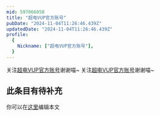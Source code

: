 ```yaml
---
mid: 597066058
title: "超电VUP官方账号"
pubDate: "2024-11-04T11:26:46.439Z"
updatedDate: "2024-11-04T11:26:46.439Z"
profile:
  {
    Nickname: ["超电VUP官方账号"],
  }
---
```


关注[超电VUP官方账号](https://space.bilibili.com/597066058)谢谢喵~ 关注[超电VUP官方账号](https://space.bilibili.com/597066058)谢谢喵~

## 此条目有待补充
你可以在[这里](https://github.com/Yuhanawa/VTuber.ICU/edit/master/src/content/v/超电VUP官方账号/index.md)编辑本文
